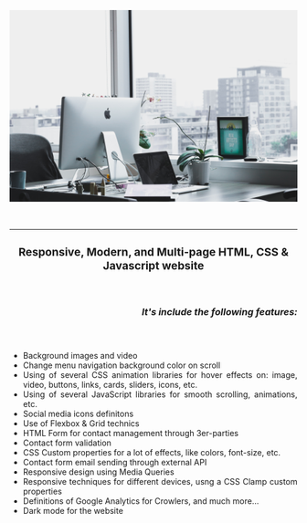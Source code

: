 ![zCoder Banner!](img/banner1.jpg)

<br>

---

### <div><h3 style="text-align:center">Responsive, Modern, and Multi-page HTML, CSS & Javascript website</h3></div>

<br>

### <div ><h5 style="text-align:right">It's include the following features:</h5></div>

<br>
<ul style="text-align:justify; font-size:12x">
<li>Background images and video</li>
<li>Change menu navigation background color on scroll</li>
<li>Using of several CSS animation libraries for hover effects on: image, video, buttons, links, cards, sliders, icons, etc.</li>
<li>Using of several JavaScript libraries for smooth scrolling, animations, etc.</li>
<li>Social media icons definitons</li>
<li>Use of Flexbox & Grid technics</li>
<li>HTML Form for contact management through 3er-parties</li>
<li>Contact form validation</li>
<li>CSS Custom properties for a lot of effects, like colors, font-size, etc.</li>
<li>Contact form email sending through external API</li>
<li>Responsive design using Media Queries</li>
<li>Responsive techniques for different devices, usng a CSS Clamp custom properties</li>
<li>Definitions of Google Analytics for Crowlers, and much more...</li>
<li>Dark mode for the website</li>
</ul>
